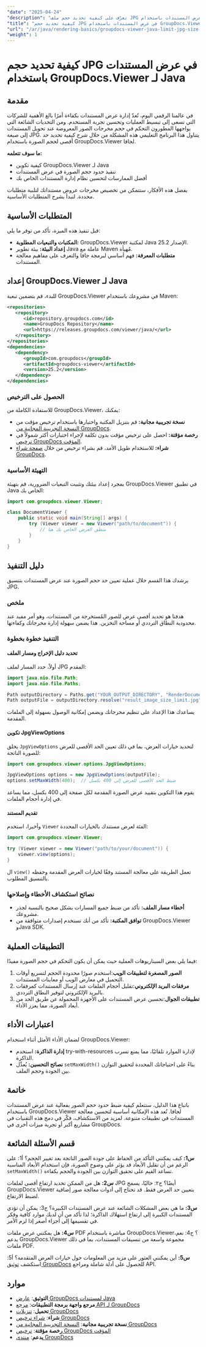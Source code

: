 ```yaml
---
"date": "2025-04-24"
"description": "تعرّف على كيفية تحديد حجم ملف JPG أثناء عرض المستندات باستخدام GroupDocs.Viewer لجافا. يغطي هذا البرنامج التعليمي التكوين والتنفيذ وأفضل الممارسات."
"title": "كيفية تحديد حجم JPG في عرض المستندات باستخدام GroupDocs.Viewer لـ Java"
"url": "/ar/java/rendering-basics/groupdocs-viewer-java-limit-jpg-size-rendering/"
"weight": 1
---
```


# كيفية تحديد حجم JPG في عرض المستندات باستخدام GroupDocs.Viewer لـ Java

## مقدمة

في عالمنا الرقمي اليوم، تُعدّ إدارة عرض المستندات بكفاءة أمرًا بالغ الأهمية للشركات التي تسعى إلى تبسيط العمليات وتحسين تجربة المستخدم. ومن التحديات الشائعة التي يواجهها المطورون التحكم في حجم مخرجات الصور المعروضة عند تحويل المستندات إلى صيغة JPG. يتناول هذا البرنامج التعليمي هذه المشكلة من خلال شرح كيفية تحديد حد أقصى لحجم الصورة باستخدام GroupDocs.Viewer لجافا.

**ما سوف تتعلمه:**
- كيفية تكوين GroupDocs.Viewer لـ Java
- تنفيذ حدود حجم الصورة في عرض المستندات
- أفضل الممارسات لتحسين نظام إدارة المستندات الخاص بك

بفضل هذه الأفكار، ستتمكن من تخصيص مخرجات عروض مستنداتك لتلبية متطلبات محددة. لنبدأ بشرح المتطلبات الأساسية.

## المتطلبات الأساسية

قبل تنفيذ هذه الميزة، تأكد من توفر ما يلي:
- **المكتبات والتبعيات المطلوبة:** GroupDocs.Viewer لمكتبة Java الإصدار 25.2.
- **إعداد البيئة:** بيئة تطوير Java عاملة مع Maven مُهيأة.
- **متطلبات المعرفة:** فهم أساسي لبرمجة جافا والتعرف على مفاهيم معالجة المستندات.

## إعداد GroupDocs.Viewer لـ Java

للبدء، قم بتضمين تبعية GroupDocs.Viewer في مشروعك باستخدام Maven:

```xml
<repositories>
   <repository>
      <id>repository.groupdocs.com</id>
      <name>GroupDocs Repository</name>
      <url>https://releases.groupdocs.com/viewer/java/</url>
   </repository>
</repositories>
<dependencies>
   <dependency>
      <groupId>com.groupdocs</groupId>
      <artifactId>groupdocs-viewer</artifactId>
      <version>25.2</version>
   </dependency>
</dependencies>
```

### الحصول على الترخيص

للاستفادة الكاملة من GroupDocs.Viewer، يمكنك:
- **نسخة تجريبية مجانية:** قم بتنزيل المكتبة واختبارها باستخدام ترخيص مؤقت من [النسخة التجريبية المجانية من GroupDocs](https://releases.groupdocs.com/viewer/java/).
- **رخصة مؤقتة:** احصل على ترخيص مؤقت بدون تكلفة لإجراء اختبارات أكثر شمولاً في [ترخيص GroupDocs المؤقت](https://purchase.groupdocs.com/temporary-license/).
- **شراء:** للاستخدام طويل الأمد، قم بشراء ترخيص من خلال [صفحة شراء GroupDocs](https://purchase.groupdocs.com/buy).

### التهيئة الأساسية

بمجرد إعداد بيئتك وتثبيت التبعيات الضرورية، قم بتهيئة GroupDocs.Viewer في تطبيق Java الخاص بك:

```java
import com.groupdocs.viewer.Viewer;

class DocumentViewer {
    public static void main(String[] args) {
        try (Viewer viewer = new Viewer("path/to/document")) {
            // منطق العرض الخاص بك هنا
        }
    }
}
```

## دليل التنفيذ

يرشدك هذا القسم خلال عملية تعيين حد حجم الصورة عند عرض المستندات بتنسيق JPG.

### ملخص

هدفنا هو تحديد أقصى عرض للصور المُستخرجة من المستندات، وهو أمر مفيد عند محدودية النطاق الترددي أو مساحة التخزين. هذا يضمن سهولة إدارة مخرجاتك وكفاءتها.

### التنفيذ خطوة بخطوة

#### تحديد دليل الإخراج ومسار الملف

أولاً، حدد المسار لملف JPG المقدم:

```java
import java.nio.file.Path;
import java.nio.file.Paths;

Path outputDirectory = Paths.get("YOUR_OUTPUT_DIRECTORY", "RenderDocumentToJPGWithSizeLimit");
Path outputFile = outputDirectory.resolve("result_image_size_limit.jpg");
```

يساعدك هذا الإعداد على تنظيم مخرجاتك ويضمن إمكانية الوصول بسهولة إلى الملفات المقدمة.

#### تكوين JpgViewOptions

يخلق `JpgViewOptions` لتحديد خيارات العرض، بما في ذلك تعيين الحد الأقصى للعرض للصورة الناتجة:

```java
import com.groupdocs.viewer.options.JpgViewOptions;

JpgViewOptions options = new JpgViewOptions(outputFile);
options.setMaxWidth(400);  // ضبط الحد الأقصى للعرض إلى 400 بكسل
```

يقوم هذا التكوين بتقييد عرض الصورة المقدمة لكل صفحة إلى 400 بكسل، مما يساعد في إدارة أحجام الملفات.

#### تقديم المستند

وأخيرا، استخدم `Viewer` الفئة لعرض مستندك بالخيارات المحددة:

```java
import com.groupdocs.viewer.Viewer;

try (Viewer viewer = new Viewer("path/to/your/document")) {
    viewer.view(options);
}
```

ال `view()` تعمل الطريقة على معالجة المستند وفقًا لخيارات العرض المقدمة وحفظه بالتنسيق المطلوب.

### نصائح استكشاف الأخطاء وإصلاحها
- **أخطاء مسار الملف:** تأكد من ضبط جميع المسارات بشكل صحيح بالنسبة لجذر مشروعك.
- **توافق المكتبة:** تأكد من أنك تستخدم إصدارات متوافقة من GroupDocs.Viewer وJava SDK.

## التطبيقات العملية

فيما يلي بعض السيناريوهات العملية حيث يمكن أن يكون التحكم في حجم الصورة مفيدًا:
1. **الصور المصغرة لتطبيقات الويب**:استخدم صورًا محدودة الحجم لتسريع أوقات التحميل في معارض الويب أو معاينات المستندات.
2. **مرفقات البريد الإلكتروني**:تقليل أحجام الملفات عند إرسال المستندات كمرفقات بالبريد الإلكتروني لتوفير النطاق الترددي.
3. **تطبيقات الجوال**:تحسين عرض المستندات على الأجهزة المحمولة عن طريق الحد من أبعاد الصورة، مما يعزز الأداء.

## اعتبارات الأداء

لضمان الأداء الأمثل أثناء استخدام GroupDocs.Viewer:
- **إدارة الذاكرة:** استخدم try-with-resources لإدارة الموارد تلقائيًا، مما يمنع تسرب الذاكرة.
- **نصائح التحسين:** يُعدِّل `setMaxWidth()` بناءً على احتياجاتك المحددة لتحقيق التوازن بين الجودة وحجم الملف.

## خاتمة

باتباع هذا الدليل، ستتعلم كيفية ضبط حدود حجم الصور بفعالية عند عرض المستندات باستخدام GroupDocs.Viewer لجافا. تُعد هذه الإمكانية أساسية لتحسين معالجة المستندات في تطبيقات متنوعة. لمزيد من الاستكشاف، فكّر في دمج هذه التقنيات في مشاريع أكبر أو تجربة ميزات أخرى في GroupDocs.

## قسم الأسئلة الشائعة

**س1:** كيف يمكنني التأكد من الحفاظ على جودة الصور الناتجة بعد تغيير الحجم؟ 
أ1: على الرغم من أن تقليل الأبعاد قد يؤثر على وضوح الصورة، فإن استخدام الأبعاد المناسبة `setMaxWidth()` تساعد القيم على تحقيق التوازن بين الجودة والحجم بكفاءة.

**س2:** هل من الممكن تحديد ارتفاع أقصى لملفات JPG أيضًا؟
ج٢: حاليًا، يسمح GroupDocs.Viewer بتعيين حد العرض فقط. قد تحتاج إلى أدوات معالجة صور إضافية لضبط الارتفاع.

**س3:** ما هي بعض المشكلات الشائعة عند عرض المستندات الكبيرة؟
ج3: يمكن أن تؤدي المستندات الكبيرة إلى ارتفاع استهلاك الذاكرة؛ لذا تأكد من أن لديك موارد كافية وفكر في تقسيمها إلى أجزاء أصغر إذا لزم الأمر.

**س4:** هل يمكنني عرض ملفات PDF مباشرة باستخدام GroupDocs.Viewer؟
ج4: نعم، يدعم GroupDocs.Viewer مجموعة واسعة من تنسيقات المستندات، بما في ذلك ملفات PDF.

**س5:** أين يمكنني العثور على مزيد من المعلومات حول خيارات العرض المتقدمة؟
أ5: استكشف [توثيق GroupDocs](https://docs.groupdocs.com/viewer/java/) للحصول على أدلة شاملة ومراجع API.

## موارد
- **التوثيق**: [عارض GroupDocs لمستندات Java](https://docs.groupdocs.com/viewer/java/)
- **مرجع واجهة برمجة التطبيقات**: [مرجع API لـ GroupDocs](https://reference.groupdocs.com/viewer/java/)
- **تحميل**: [تنزيلات GroupDocs](https://releases.groupdocs.com/viewer/java/)
- **شراء**: [شراء ترخيص GroupDocs](https://purchase.groupdocs.com/buy)
- **نسخة تجريبية مجانية**: [النسخة التجريبية المجانية من GroupDocs](https://releases.groupdocs.com/viewer/java/)
- **رخصة مؤقتة**: [ترخيص GroupDocs المؤقت](https://purchase.groupdocs.com/temporary-license/)
- **يدعم**: [منتدى GroupDocs](https://forum.groupdocs.com/c/viewer/9)